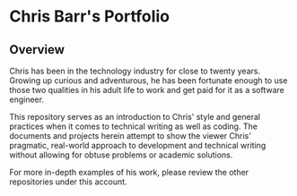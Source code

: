 # Chris Barr's Portfolio

## Overview

Chris has been in the technology industry for close to twenty years. Growing up curious and adventurous, he has been fortunate enough to use those two qualities in his adult life to work and get paid for it as a software engineer.

This repository serves as an introduction to Chris' style and general practices when it comes to technical writing as well as coding. The documents and projects herein attempt to show the viewer Chris' pragmatic, real-world approach to development and technical writing without allowing for obtuse problems or academic solutions.

For more in-depth examples of his work, please review the other repositories under this account.